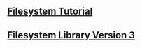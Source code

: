 ## [Filesystem Tutorial](https://www.boost.org/doc/libs/1_69_0/libs/filesystem/doc/tutorial.html)
## [Filesystem Library Version 3](https://www.boost.org/doc/libs/1_69_0/libs/filesystem/doc/index.htm)
